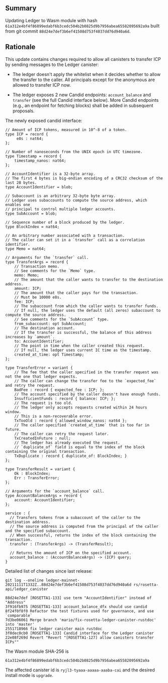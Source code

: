 ## Summary

Updating Ledger to Wasm module with hash `61a312e4bf4f86899edabf6b3cedc504b2b0825d9b7956abea65582095692a9a` built from git commit `88d24e7def3b6ef41508d753f4037dd76d940a6d`.

## Rationale

This update contains changes required to allow all canisters to transfer ICP by sending messages to the Ledger canister:

  * The ledger doesn't apply the whitelist when it decides whether to allow the transfer to the caller.
    All principals except for the anonymous are allowed to transfer ICP now.

  * The ledger exposes 2 new Candid endpoints: `account_balance` and `transfer` (see the full Candid interface below).
    More Candid endpoints (e.g., an endpoint for fetching blocks) shall be added in subsequent proposals.

The newly exposed candid interface:

```candid
// Amount of ICP tokens, measured in 10^-8 of a token.
type ICP = record {
     e8s : nat64;
};

// Number of nanoseconds from the UNIX epoch in UTC timezone.
type Timestamp = record {
    timestamp_nanos: nat64;
};

// AccountIdentifier is a 32-byte array.
// The first 4 bytes is big-endian encoding of a CRC32 checksum of the last 28 bytes.
type AccountIdentifier = blob;

// Subaccount is an arbitrary 32-byte byte array.
// Ledger uses subaccounts to compute the source address, which enables one
// principal to control multiple ledger accounts.
type SubAccount = blob;

// Sequence number of a block produced by the ledger.
type BlockIndex = nat64;

// An arbitrary number associated with a transaction.
// The caller can set it in a `transfer` call as a correlation identifier.
type Memo = nat64;

// Arguments for the `transfer` call.
type TransferArgs = record {
    // Transaction memo.
    // See comments for the `Memo` type.
    memo: Memo;
    // The amount that the caller wants to transfer to the destination address.
    amount: ICP;
    // The amount that the caller pays for the transaction.
    // Must be 10000 e8s.
    fee: ICP;
    // The subaccount from which the caller wants to transfer funds.
    // If null, the ledger uses the default (all zeros) subaccount to compute the source address.
    // See comments for the `SubAccount` type.
    from_subaccount: opt SubAccount;
    // The destination account.
    // If the transfer is successful, the balance of this address increases by `amount`.
    to: AccountIdentifier;
    // The point in time when the caller created this request.
    // If null, the ledger uses current IC time as the timestamp.
    created_at_time: opt Timestamp;
};

type TransferError = variant {
    // The fee that the caller specified in the transfer request was not the one that ledger expects.
    // The caller can change the transfer fee to the `expected_fee` and retry the request.
    BadFee : record { expected_fee : ICP; };
    // The account specified by the caller doesn't have enough funds.
    InsufficientFunds : record { balance: ICP; };
    // The request is too old.
    // The ledger only accepts requests created within 24 hours window.
    // This is a non-recoverable error.
    TxTooOld : record { allowed_window_nanos: nat64 };
    // The caller specified `created_at_time` that is too far in future.
    // The caller can retry the request later.
    TxCreatedInFuture : null;
    // The ledger has already executed the request.
    // `duplicate_of` field is equal to the index of the block containing the original transaction.
    TxDuplicate : record { duplicate_of: BlockIndex; }
};

type TransferResult = variant {
    Ok : BlockIndex;
    Err : TransferError;
};

// Arguments for the `account_balance` call.
type AccountBalanceArgs = record {
    account: AccountIdentifier;
};

service : {
  // Transfers tokens from a subaccount of the caller to the destination address.
  // The source address is computed from the principal of the caller and the specified subaccount.
  // When successful, returns the index of the block containing the transaction.
  transfer : (TransferArgs) -> (TransferResult);

  // Returns the amount of ICP on the specified account.
  account_balance : (AccountBalanceArgs) -> (ICP) query;
}
```

Detailed list of changes since last release:

```
git log --oneline ledger-mainnet-20211111T1332Z..88d24e7def3b6ef41508d753f4037dd76d940a6d rs/rosetta-api/ledger_canister

88d24e7def [ROSETTA1-133] use term "AccountIdentifier" instead of "Address"
3f916fb975 [ROSETTA1-133] account_balance_dfx should use candid
8f24f0f8f0 Refactor the test fixtures used for governance, and use `comparable`
7d3be06061 Merge branch 'mario/fix-rosetta-ledger-canister-rustdoc' into 'master'
2551718966 fix ledger canister main rustdoc
3f0dec0cb0 [ROSETTA1-133] Candid interface for the Ledger canister
22e08f269d Revert "Revert "[ROSETTA1-127] allow canisters transfer ICPs""
```

The Wasm module SHA-256 is
```
61a312e4bf4f86899edabf6b3cedc504b2b0825d9b7956abea65582095692a9a
```

The affected canister id is `ryjl3-tyaaa-aaaaa-aaaba-cai` and the desired install mode is `upgrade`.
